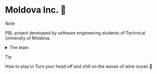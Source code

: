 # Moldova Inc. :wine_glass:

> [!NOTE]
> PBL project developed by software engineering students of Technical University of Moldova.
> <details>
>  <summary>The team</summary>
> <ul>
> <li>Vova (Blue ninja)</li>
> <li>Maxim (Blue ninja)</li>
> <li>Timur (Blue ninja)</li>
> <li>Artemie (Red ninja)</li>
> <li>Elena (Yellow ninja)</li>
> <li>Daniela (Pink ninja)</li>
> </ul>
> </details>

> [!TIP]
> How to play:\n
> Turn your head off and chill on the waves of wine ocean :wine_glass:

